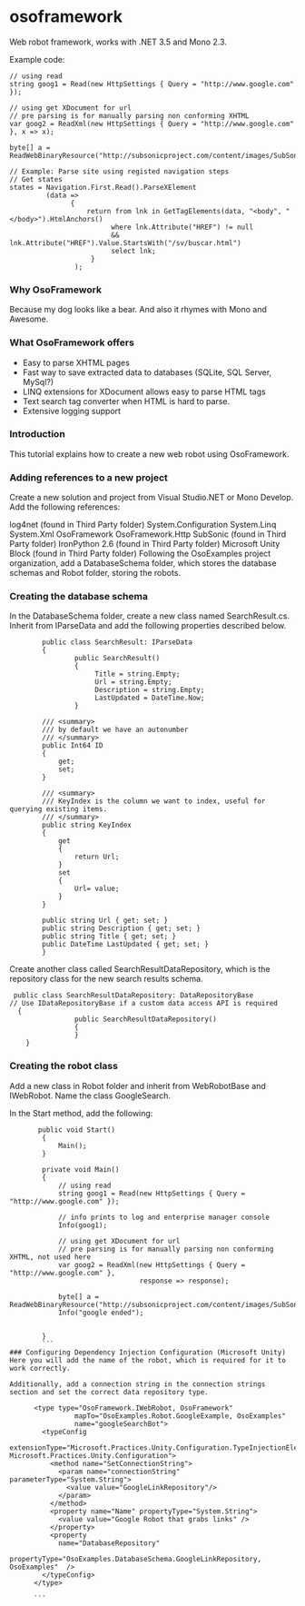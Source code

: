# osoframework
Web robot framework, works with .NET 3.5 and Mono 2.3.

Example code:

```
// using read
string goog1 = Read(new HttpSettings { Query = "http://www.google.com" });

// using get XDocument for url
// pre parsing is for manually parsing non conforming XHTML
var goog2 = ReadXml(new HttpSettings { Query = "http://www.google.com" }, x => x);

byte[] a = ReadWebBinaryResource("http://subsonicproject.com/content/images/SubSonicSMall.png");
            
// Example: Parse site using registed navigation steps
// Get states
states = Navigation.First.Read().ParseXElement
         (data =>
               {
                   return from lnk in GetTagElements(data, "<body", "</body>").HtmlAnchors()
                         where lnk.Attribute("HREF") != null
                         && lnk.Attribute("HREF").Value.StartsWith("/sv/buscar.html")
                         select lnk;
                    }
                );
```

### Why OsoFramework
Because my dog looks like a bear. And also it rhymes with Mono and Awesome.

### What OsoFramework offers
* Easy to parse XHTML pages
* Fast way to save extracted data to databases (SQLite, SQL Server, MySql?)
* LINQ extensions for XDocument allows easy to parse HTML tags
* Text search tag converter when HTML is hard to parse.
* Extensive logging support

### Introduction
This tutorial explains how to create a new web robot using OsoFramework.

### Adding references to a new project
Create a new solution and project from Visual Studio.NET or Mono Develop. Add the following references:

log4net (found in Third Party folder)
System.Configuration
System.Linq
System.Xml
OsoFramework
OsoFramework.Http
SubSonic (found in Third Party folder)
IronPython 2.6 (found in Third Party folder)
Microsoft Unity Block (found in Third Party folder)
Following the OsoExamples project organization, add a DatabaseSchema folder, which stores the database schemas and Robot folder, storing the robots.

### Creating the database schema
In the DatabaseSchema folder, create a new class named SearchResult.cs. Inherit from IParseData and add the following properties described below.
```
        public class SearchResult: IParseData 
        {
                public SearchResult()
                {
                     Title = string.Empty;
                     Url = string.Empty;
                     Description = string.Empty;
                     LastUpdated = DateTime.Now;
                }
                
        /// <summary>
        /// by default we have an autonumber
        /// </summary>
        public Int64 ID
        {
            get;
            set;
        }

        /// <summary>
        /// KeyIndex is the column we want to index, useful for querying existing items.
        /// </summary>
        public string KeyIndex
        {
            get
            {
                return Url;
            }
            set
            {
                Url= value;
            }
        }

        public string Url { get; set; }
        public string Description { get; set; }
        public string Title { get; set; }
        public DateTime LastUpdated { get; set; }
        }
```
Create another class called SearchResultDataRepository, which is the repository class for the new search results schema.
```
 public class SearchResultDataRepository: DataRepositoryBase 
// Use IDataRepositoryBase if a custom data access API is required
  {                               
                public SearchResultDataRepository()
                {
                }       
    }
```
### Creating the robot class
Add a new class in Robot folder and inherit from WebRobotBase and IWebRobot. Name the class GoogleSearch.

In the Start method, add the following:
```
       public void Start()
        {
            Main();
        }

        private void Main()
        {
            // using read
            string goog1 = Read(new HttpSettings { Query = "http://www.google.com" });
            
            // info prints to log and enterprise manager console
            Info(goog1);

            // using get XDocument for url
            // pre parsing is for manually parsing non conforming XHTML, not used here
            var goog2 = ReadXml(new HttpSettings { Query = "http://www.google.com" },
                                response => response);

            byte[] a = ReadWebBinaryResource("http://subsonicproject.com/content/images/SubSonicSMall.png");
            Info("google ended");

            
        }
        ```
### Configuring Dependency Injection Configuration (Microsoft Unity)
Here you will add the name of the robot, which is required for it to work correctly.

Additionally, add a connection string in the connection strings section and set the correct data repository type.
```
   <!-- 
Google Robot Object
SetConnectionString sets the connection string
Name sets the name of the robot
DatabaseRepository sets the IDataRepository use by the robot
 -->
          <type type="OsoFramework.IWebRobot, OsoFramework"
                    mapTo="OsoExamples.Robot.GoogleExample, OsoExamples"
                    name="googleSearchBot">
            <typeConfig
            extensionType="Microsoft.Practices.Unity.Configuration.TypeInjectionElement, Microsoft.Practices.Unity.Configuration">
              <method name="SetConnectionString">
                <param name="connectionString" parameterType="System.String">
                  <value value="GoogleLinkRepository"/>
                </param>
              </method>
              <property name="Name" propertyType="System.String">
                <value value="Google Robot that grabs links" />
              </property>
              <property
                name="DatabaseRepository"
                propertyType="OsoExamples.DatabaseSchema.GoogleLinkRepository, OsoExamples"  />
            </typeConfig>
          </type>
          
          ```

